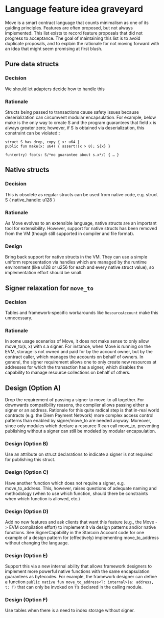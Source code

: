# Language feature idea graveyard

Move is a smart contract language that counts minimalism as one of its guiding principles. Features are often proposed, but not always implemented. This list exists to record feature proposals that did not progress to acceptance. The goal of maintaining this list is to avoid duplicate proposals, and to explain the rationale for not moving forward with an idea that might seem promising at first blush.

## Pure data structs

### Decision
We should let adapters decide how to handle this

### Rationale
Structs being passed to transactions cause safety issues because deserialization can circumvent modular encapsulation. For example, below make is the only way to create S and the program guarantees that field x is always greater zero; however, if S is obtained via deserialization, this constraint can be violated::
```
struct S has drop, copy { x: u64 }
public fun make(x: u64) { assert!(x > 0); S{x} }

fun(entry) foo(s: S/*no guarantee about s.x*/) { … }
```

## Native structs

### Decision
This is obsolete as regular structs can be used from native code, e.g. struct S { native_handle: u128 }

### Rationale
As Move evolves to an extensible language, native structs are an important  tool for extensibility. However, support for native structs has been removed from the VM (though still supported in compiler and file format).

### Design
Bring back support for native structs in the VM. They can use a simple uniform representation via handles which are managed by the runtime environment (like u128 or u256 for each and every native struct value), so implementation effort should be small.

## Signer relaxation for `move_to`

### Decision
Tables and framework-specific workarounds like `ResourceAccount` make this unnecessary.

### Rationale
In some usage scenarios of Move, it does not make sense to only allow move_to<R>(s, x) with s a signer. For instance, when Move is running on the EVM, storage is not owned and paid for by the account owner, but by the contract caller, which manages the accounts on behalf of owners. In general, the signer requirement allows one to only create new resources at addresses for which the transaction has a signer, which disables the capability to manage resource collections on behalf of others.

## Design (Option A)
Drop the requirement of passing a signer to move-to all together. For downwards compatibility reasons, the compiler allows passing either a signer or an address. Rationale for this quite radical step is that in-real world contracts (e.g. the Diem Payment Network) more complex access control patterns than enabled by signer/move_to are needed anyway. Moreover, since only modules which declare a resource R can call move_to<R>, preventing publishing without a signer can still be modeled by modular encapsulation.

### Design (Option B)
Use an attribute on struct declarations to indicate a signer is not required for publishing this struct.

### Design (Option C)
Have another function which does not require a signer, e.g. move_to_address. This, however, raises questions of adequate naming and methodology (when to use which function, should there be constraints when which function is allowed, etc.)

### Design (Option D)
Add no new features and ask clients that want this feature (e.g., the Move -> EVM compilation effort) to implement it via design patterns and/or native functions. See SignerCapability in the Starcoin Account code for one example of a design pattern for (effectively) implementing move_to_address without changing the language.

### Design (Option E)
Support this via a new internal ability that allows framework designers to implement more powerful native functions with the same encapsulation guarantees as bytecodes. For example, the framework designer can define a function `public native fun move_to_address<T: internal>(a: address, t: T)` that can only be invoked on `T`’s declared in the calling module.

### Design (Option F)
Use tables when there is a need to index storage without signer.
